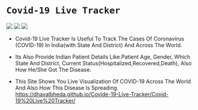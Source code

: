  # `Covid-19 Live Tracker`
![](https://img.shields.io/badge/Vanilla-Js-blue)
![](https://img.shields.io/badge/jQuery-Library-red)
![](https://img.shields.io/badge/Google%20Chart-Chart-lightgreen)

* Covid-19 Live Tracker Is Useful To Track The Cases Of Coronavirus (COVID-19) In India(with State And District) And Across The World. 

* Its Also Provide Indian Patient Details Like Patient Age, Gender, Which State And District, Current Status(Hospitalized,Recovered,Death), Also How He/She Got The Disease. 

* This Site Shows You Live Visualization Of COVID-19 Across The World And Also How This Disease Is Spreading.
https://dhavalbheda.github.io/Covide-19-Live-Tracker/Covid-19%20Live%20Tracker/
